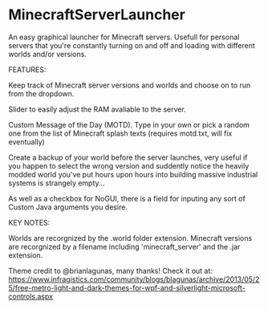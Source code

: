 # MinecraftServerLauncher
An easy graphical launcher for Minecraft servers.
Usefull for personal servers that you're constantly turning on and off and loading with different worlds and/or versions.


FEATURES:

Keep track of Minecraft server versions and worlds and choose on to run from the dropdown.

Slider to easily adjust the RAM avaliable to the server.

Custom Message of the Day (MOTD). Type in your own or pick a random one from the list of Minecraft splash texts (requires motd.txt, will fix eventually)

Create a backup of your world before the server launches, very useful if you happen to select the wrong version and suddently notice the heavily modded world you've put hours upon hours into building massive industrial systems is strangely empty...

As well as a checkbox for NoGUI, there is a field for inputing any sort of Custom Java arguments you desire.


KEY NOTES:

Worlds are recorgnized by the .world folder extension.
Minecraft versions are recorgnized by a filename including 'minecraft_server' and the .jar extension. 


Theme credit to @brianlagunas, many thanks!
Check it out at: https://www.infragistics.com/community/blogs/blagunas/archive/2013/05/25/free-metro-light-and-dark-themes-for-wpf-and-silverlight-microsoft-controls.aspx

